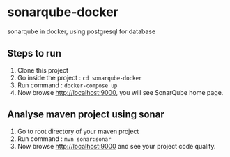 # sonarqube-docker
sonarqube in docker, using postgresql for database

## Steps to run 
1. Clone this project
2. Go inside the project : `cd sonarqube-docker`
3. Run command : `docker-compose up`
4. Now browse [http://localhost:9000](http://localhost:9000), you will see SonarQube home page.

## Analyse maven project using sonar
1. Go to root directory of your maven project
2. Run command : `mvn sonar:sonar`
3. Now browse [http://localhost:9000](http://localhost:9000) and see your project code quality.
